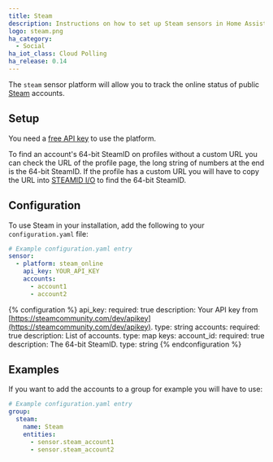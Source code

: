 ```yaml
---
title: Steam
description: Instructions on how to set up Steam sensors in Home Assistant.
logo: steam.png
ha_category:
  - Social
ha_iot_class: Cloud Polling
ha_release: 0.14
---
```


The `steam` sensor platform will allow you to track the online status of public [Steam](https://steamcommunity.com) accounts.

## Setup

You need a [free API key](https://steamcommunity.com/dev/apikey) to use the platform.

To find an account's 64-bit SteamID on profiles without a custom URL you can check the URL of the profile page, the long string of numbers at the end is the 64-bit SteamID. If the profile has a custom URL you will have to copy the URL into [STEAMID I/O](https://steamid.io/) to find the 64-bit SteamID.

## Configuration

To use Steam in your installation, add the following to your `configuration.yaml` file:

```yaml
# Example configuration.yaml entry
sensor:
  - platform: steam_online
    api_key: YOUR_API_KEY
    accounts:
      - account1
      - account2
```

{% configuration %}
api_key:
  required: true
  description: Your API key from [https://steamcommunity.com/dev/apikey](https://steamcommunity.com/dev/apikey).
  type: string
accounts:
  required: true
  description: List of accounts.
  type: map
  keys:
    account_id:
      required: true
      description: The 64-bit SteamID.
      type: string
{% endconfiguration %}

## Examples

If you want to add the accounts to a group for example you will have to use:

```yaml
# Example configuration.yaml entry
group:
  steam:
    name: Steam
    entities:
      - sensor.steam_account1
      - sensor.steam_account2
```

